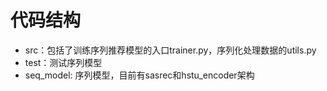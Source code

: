 # 代码结构

- src：包括了训练序列推荐模型的入口trainer.py，序列化处理数据的utils.py
- test：测试序列模型
- seq_model: 序列模型，目前有sasrec和hstu_encoder架构